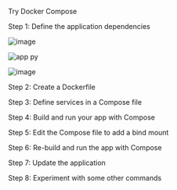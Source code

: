 Try Docker Compose

Step 1: Define the application dependencies

![image](https://github.com/Afifa9/tekn-cloud-computing/assets/114986359/9a6050cd-a2d9-43f7-9b25-b97542f78780)

![app py](https://github.com/Afifa9/tekn-cloud-computing/assets/114986359/c827d178-dae3-4a35-9003-7d61aae17ec6)

![image](https://github.com/Afifa9/tekn-cloud-computing/assets/114986359/4d974b45-a037-42dc-9151-8b4eae092011)


Step 2: Create a Dockerfile

Step 3: Define services in a Compose file

Step 4: Build and run your app with Compose

Step 5: Edit the Compose file to add a bind mount

Step 6: Re-build and run the app with Compose

Step 7: Update the application

Step 8: Experiment with some other commands
